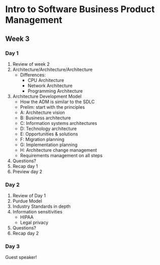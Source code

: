 # Intro to Software Business Product Management
## Week 3
### Day 1
1. Review of week 2
2. Architecture/Architecture/Architecture
	* Differences:
		* CPU Architecture
		* Network Architecture
		* Programming Architecture
3. Architecture Development Model
	* How the ADM is similar to the SDLC
	* Prelim: start with the principles
	* A: Architecture vision
	* B: Business architecture
	* C: Information systems architectures
	* D: Technology architecture
	* E: Opportunities & solutions
	* F: Migration planning
	* G: Implementation planning
	* H: Architecture change management
	* Requirements management on all steps
4. Questions?
5. Recap day 1
6. Preview day 2

### Day 2
1. Review of Day 1
2. Purdue Model
2. Industry Standards in depth
3. Information sensitivities
	* HIPAA
	* Legal privacy
4. Questions?
5. Recap day 2

### Day 3
Guest speaker!
